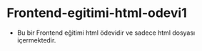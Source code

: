# Frontend-egitimi-html-odevi1
* Bu bir Frontend eğitimi html ödevidir ve sadece html dosyası içermektedir.

